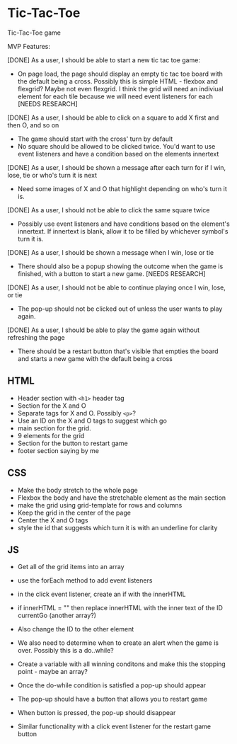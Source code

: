# Tic-Tac-Toe
Tic-Tac-Toe game

MVP Features:

[DONE] As a user, I should be able to start a new tic tac toe game:
- On page load, the page should display an empty tic tac toe board with the default being a cross. Possibly this is simple HTML - flexbox and flexgrid? Maybe not even flexgrid. I think the grid will need an indiviual element for each tile because we will need event listeners for each [NEEDS RESEARCH]

[DONE] As a user, I should be able to click on a square to add X first and then O, and so on
- The game should start with the cross' turn by default
- No square should be allowed to be clicked twice. You'd want to use event listeners and have a condition based on the elements innertext


[DONE] As a user, I should be shown a message after each turn for if I win, lose, tie or who's turn it is next
- Need some images of X and O that highlight depending on who's turn it is.


[DONE] As a user, I should not be able to click the same square twice
- Possibly use event listeners and have conditions based on the element's innertext. If innertext is blank, allow it to be filled by whichever symbol's turn it is.

[DONE] As a user, I should be shown a message when I win, lose or tie
- There should also be a popup showing the outcome when the game is finished, with a button to start a new game. [NEEDS RESEARCH]

[DONE] As a user, I should not be able to continue playing once I win, lose, or tie
- The pop-up should not be clicked out of unless the user wants to play again.

[DONE] As a user, I should be able to play the game again without refreshing the page
- There should be a restart button that's visible that empties the board and starts a new game with the default being a cross

## HTML

- Header section with `<h1>` header tag
- Section for the X and O
- Separate tags for X and O. Possibly `<p>`?
- Use an ID on the X and O tags to suggest which go
- main section for the grid.
- 9 elements for the grid
- Section for the button to restart game
- footer section saying by me

## CSS

- Make the body stretch to the whole page
- Flexbox the body and have the stretchable element as the main section
- make the grid using grid-template for rows and columns
- Keep the grid in the center of the page
- Center the X and O tags
- style the id that suggests which turn it is with an underline for clarity

## JS

- Get all of the grid items into an array
- use the forEach method to add event listeners
- in the click event listener, create an if with the innerHTML
- if innerHTML = "" then replace innerHTML with the inner text of the ID currentGo (another array?)
- Also change the ID to the other element

- We also need to determine when to create an alert when the game is over. Possibly this is a do..while?
- Create a variable with all winning conditons and make this the stopping point - maybe an array?
- Once the do-while condition is satisfied a pop-up should appear
- The pop-up should have a button that allows you to restart game
- When button is pressed, the pop-up should disappear
- Similar functionality with a click event listener for the restart game button
